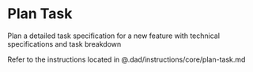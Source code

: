 # Plan Task

Plan a detailed task specification for a new feature with technical specifications and task breakdown

Refer to the instructions located in @.dad/instructions/core/plan-task.md
